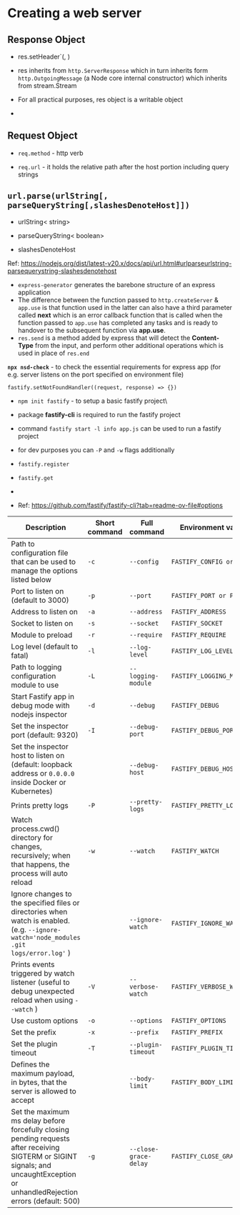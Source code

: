 # Creating a web server

## Response Object

- res.setHeader`(<header-name>, <value>)

- res inherits from `http.ServerResponse` which in turn inherits form `http.OutgoingMessage` (a Node core internal constructor) which inherits from stream.Stream

- For all practical purposes, res object is a writable object

-

## Request Object

- `req.method` - http verb

- `req.url` - it holds the relative path after the host portion including query strings

## **`url.parse(urlString[, parseQueryString[,slashesDenoteHost]])`**

- urlString< string>

- parseQueryString< boolean>

- slashesDenoteHost <boolean>

Ref: https://nodejs.org/dist/latest-v20.x/docs/api/url.html#urlparseurlstring-parsequerystring-slashesdenotehost

- `express-generator` generates the barebone structure of an express application
- The difference between the function passed to `http.createServer` & `app.use` is that function used in the latter can also have a third parameter called **next** which is an error callback function that is called when the function passed to `app.use` has completed any tasks and is ready to handover to the subsequent function via **app.use**.
- `res.send` is a method added by express that will detect the **Content-Type** from the input, and perform other additional operations which is used in place of `res.end`

**`npx nsd-check`** - to check the essential requirements for express app (for e.g. server listens on the port specified on environment file)

`fastify.setNotFoundHandler((request, response) => {})`

- `npm init fastify` - to setup a basic fastify project\

- package **fastify-cli** is required to run the fastify project

- command `fastify start -l info app.js` can be used to run a fastify project

- for dev purposes you can `-P` and `-w` flags additionally

- `fastify.register`
- `fastify.get`
-

- Ref: https://github.com/fastify/fastify-cli?tab=readme-ov-file#options

| Description                                                                                                                                                                      | Short command | Full command          | Environment variable        |
| -------------------------------------------------------------------------------------------------------------------------------------------------------------------------------- | ------------- | --------------------- | --------------------------- |
| Path to configuration file that can be used to manage the options listed below                                                                                                   | `-c`          | `--config`            | `FASTIFY_CONFIG or CONFIG`  |
| Port to listen on (default to 3000)                                                                                                                                              | `-p`          | `--port`              | `FASTIFY_PORT or PORT`      |
| Address to listen on                                                                                                                                                             | `-a`          | `--address`           | `FASTIFY_ADDRESS`           |
| Socket to listen on                                                                                                                                                              | `-s`          | `--socket`            | `FASTIFY_SOCKET`            |
| Module to preload                                                                                                                                                                | `-r`          | `--require`           | `FASTIFY_REQUIRE`           |
| Log level (default to fatal)                                                                                                                                                     | `-l`          | `--log-level`         | `FASTIFY_LOG_LEVEL`         |
| Path to logging configuration module to use                                                                                                                                      | `-L`          | `--logging-module`    | `FASTIFY_LOGGING_MODULE`    |
| Start Fastify app in debug mode with nodejs inspector                                                                                                                            | `-d`          | `--debug`             | `FASTIFY_DEBUG`             |
| Set the inspector port (default: 9320)                                                                                                                                           | `-I`          | `--debug-port`        | `FASTIFY_DEBUG_PORT`        |
| Set the inspector host to listen on (default: loopback address or `0.0.0.0` inside Docker or Kubernetes)                                                                         |               | `--debug-host`        | `FASTIFY_DEBUG_HOST`        |
| Prints pretty logs                                                                                                                                                               | `-P`          | `--pretty-logs`       | `FASTIFY_PRETTY_LOGS`       |
| Watch process.cwd() directory for changes, recursively; when that happens, the process will auto reload                                                                          | `-w`          | `--watch`             | `FASTIFY_WATCH`             |
| Ignore changes to the specified files or directories when watch is enabled. (e.g. `--ignore-watch='node_modules .git logs/error.log'` )                                          |               | `--ignore-watch`      | `FASTIFY_IGNORE_WATCH`      |
| Prints events triggered by watch listener (useful to debug unexpected reload when using `--watch` )                                                                              | `-V`          | `--verbose-watch`     | `FASTIFY_VERBOSE_WATCH`     |
| Use custom options                                                                                                                                                               | `-o`          | `--options`           | `FASTIFY_OPTIONS`           |
| Set the prefix                                                                                                                                                                   | `-x`          | `--prefix`            | `FASTIFY_PREFIX`            |
| Set the plugin timeout                                                                                                                                                           | `-T`          | `--plugin-timeout`    | `FASTIFY_PLUGIN_TIMEOUT`    |
| Defines the maximum payload, in bytes, that the server is allowed to accept                                                                                                      |               | `--body-limit`        | `FASTIFY_BODY_LIMIT`        |
| Set the maximum ms delay before forcefully closing pending requests after receiving SIGTERM or SIGINT signals; and uncaughtException or unhandledRejection errors (default: 500) | `-g`          | `--close-grace-delay` | `FASTIFY_CLOSE_GRACE_DELAY` |
